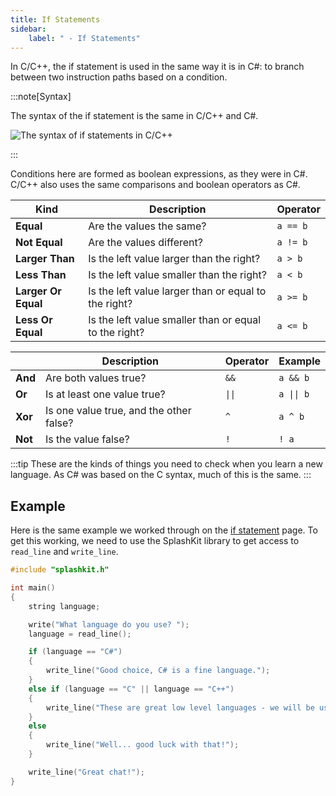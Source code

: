 ```yaml
---
title: If Statements
sidebar:
    label: " - If Statements"
---
```


In C/C++, the if statement is used in the same way it is in C#: to branch between two instruction paths based on a condition.

:::note[Syntax]

The syntax of the if statement is the same in C/C++ and C#.

![The syntax of if statements in C/C++](./image/../images/if-statement.png)

:::

Conditions here are formed as boolean expressions, as they were in C#. C/C++ also uses the same comparisons and boolean operators as C#.

| Kind | Description | Operator |
|---|---|---|
| **Equal** | Are the values the same? | `a == b` |
| **Not Equal** | Are the values different? | `a != b` |
| **Larger Than** | Is the left value larger than the right? | `a > b` |
| **Less Than** | Is the left value smaller than the right? | `a < b` |
| **Larger Or Equal** | Is the left value larger than or equal to the right? | `a >= b` |
| **Less Or Equal** | Is the left value smaller than or equal to the right? | `a <= b` |

|  | Description | Operator | Example |
|---|---|---|---|
| **And** | Are both values true? | `&&` | `a && b` |
| **Or** | Is at least one value true? | `\|\|` | `a \|\| b` |
| **Xor** | Is one value true, and the other false? | `^` | `a ^ b` |
| **Not** | Is the value false? | `!` | `! a` |

:::tip
These are the kinds of things you need to check when you learn a new language. As C# was based on the C syntax, much of this is the same.
:::

## Example

Here is the same example we worked through on the [if statement](/book/part-1-instructions/3-control-flow/1-concepts/03-1-if#multiple-if-statements-combined) page. To get this working, we need to use the SplashKit library to get access to `read_line` and `write_line`.

```cpp
#include "splashkit.h"

int main()
{
    string language;

    write("What language do you use? ");
    language = read_line();

    if (language == "C#")
    {
        write_line("Good choice, C# is a fine language.");
    }
    else if (language == "C" || language == "C++")
    {
        write_line("These are great low level languages - we will be using these soon!");
    }
    else
    {
        write_line("Well... good luck with that!");
    }

    write_line("Great chat!");
}
```
